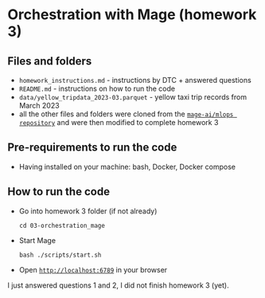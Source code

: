 # Orchestration with Mage (homework 3)
## Files and folders
- `homework_instructions.md` - instructions by DTC + answered questions
- `README.md` - instructions on how to run the code
- `data/yellow_tripdata_2023-03.parquet` - yellow taxi trip records from March 2023 
- all the other files and folders were cloned from the [`mage-ai/mlops repository`](https://github.com/mage-ai/mlops/tree/53f8da36be990f329c908e8a6ab4027098f7ec4e) and were then modified to complete homework 3

## Pre-requirements to run the code
- Having  installed on your machine: bash, Docker, Docker compose

## How to run the code
- Go into homework 3 folder (if not already)
    ```
    cd 03-orchestration_mage
    ```
- Start Mage
    ```
    bash ./scripts/start.sh
    ```
- Open [`http://localhost:6789`](http://localhost:6789) in your browser


I just answered questions 1 and 2, I did not finish homework 3 (yet).
